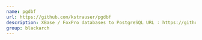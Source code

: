 ```yaml
---
name: pgdbf
url: https://github.com/kstrauser/pgdbf
description: XBase / FoxPro databases to PostgreSQL URL : https://github.com/kstrauser/pgdbf Groups : blackarch blackarch-database
group: blackarch
---
```

